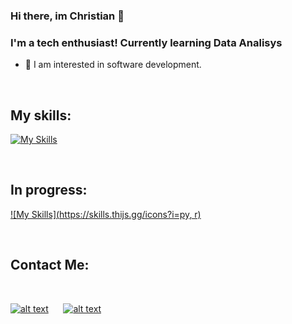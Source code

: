 ### Hi there, im Christian 👋

### I'm a tech enthusiast! Currently learning Data Analisys

- 🔭 I am interested in software development. 

&nbsp;

## My skills:
<p align="">
  
[![My Skills](https://skills.thijs.gg/icons?i=js,html,css,react,nodejs,postgres,git)](https://skills.thijs.gg)


&nbsp;

## In progress: 
<p align="">
  
[![My Skills](https://skills.thijs.gg/icons?i=py, r)](https://skills.thijs.gg) 
  

&nbsp;

## Contact Me:

&nbsp;

[![alt text][1.1]][1]
&nbsp;&nbsp;&nbsp;&nbsp;
[![alt text][2.1]][2]

[1.1]: https://raw.githubusercontent.com/paulrobertlloyd/socialmediaicons/main/linkedin-48x48.png

[1]: https://www.linkedin.com/in/christian-calvanese-carril-985a3b70/?locale=en_US

[2.1]:https://raw.githubusercontent.com/paulrobertlloyd/socialmediaicons/main/email-48x48.png

[2]: mailto:ch.calvanese@gmail.com
